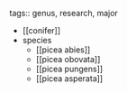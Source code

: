 tags:: genus, research, major

- [[conifer]]
- species
	- [[picea abies]]
	- [[picea obovata]]
	- [[picea pungens]]
	- [[picea asperata]]